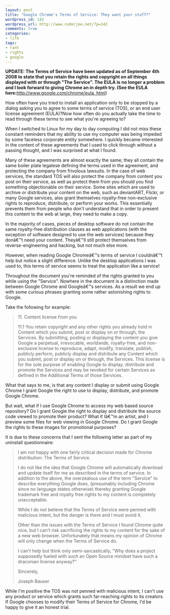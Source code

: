 ```yaml
---
layout: post
title: "Google Chrome's Terms of Service: They want your stuff?"
wordpress_id: 142
wordpress_url: http://www.coderjoe.net/?p=142
comments: true
categories:
- life
tags:
- rant
- rights
- google
---
```


**UPDATE: The Terms of Service have been updated as of September 4th 2008 to state that you retain the rights and copyright on all things displayed with or through "The Service". The EULA is no longer a problem and I look forward to giving Chrome an in depth try. (See the EULA here:**[http://www.google.com/chrome/eula. html](http://www.google.com/chrome/eula.html "http://www.google.com/chrome/eula.html"))

How often have you tried to install an application only to be stopped by a dialog asking you to agree to some terms of service (TOS), or an end user license agreement (EULA)?Now how often do you actually take the time to read through these terms to see what you're agreeing to?

<!--more-->

When I switched to Linux for my day to day computing I did not miss these constant reminders that my ability to use my computer was being impeded by some faceless corporate entity somewhere. I quickly became interested in the content of these agreements that I used to click through without a passing thought, and I was surprised at what I found.

Many of these agreements are almost exactly the same; they all contain the same boiler plate legalese defining the terms used in the agreement, and protecting the company from frivolous lawsuits. In the case of web services, the standard TOS will also protect the company from content you post on their service, as well as protect them from you should you find something objectionable on their service. Some sites which are used to archive or distribute your content on the web, such as deviantART, Flickr, or many Google services, also grant themselves royalty-free non-exclusive rights to reproduce, distribute, or perform your works. This essentially prevents them from people who don't understand that in order to present this content to the web at large, they need to make a copy.

In the majority of cases, pieces of desktop software do not contain the same royalty-free distribution clauses as web applications (with the exception of software designed to use the web services) because they donâ€™t need your content. Theyâ€™ll still protect themselves from reverse-engineering and hacking, but not much else more.

However, when reading Google Chromeâ€™s terms of service I couldnâ€™t help but notice a slight difference. Unlike the desktop applications I was used to, this terms of service seems to treat the application like a service!

Throughout the document you're reminded of the rights granted to you while using the "Service". Nowhere in the document is a distinction made between Google Chrome and Googleâ€™s services. As a result we end up with some curious phrases granting some rather astonishing rights to Google.

Take the following for example:
> 11\. Content license from you
>
> 11\.1 You retain copyright and any other rights you already hold in Content which you submit, post or display on or through, the Services. By submitting, posting or displaying the content you give Google a perpetual, irrevocable, worldwide, royalty-free, and non-exclusive license to reproduce, adapt, modify, translate, publish, publicly perform, publicly display and distribute any Content which you submit, post or display on or through, the Services. This license is for the sole purpose of enabling Google to display, distribute and promote the Services and may be revoked for certain Services as defined in the Additional Terms of those Services.

What that says to me, is that any content I display or submit using Google Chrome I grant Google the right to use to display, distribute, and promote Google Chrome.

But wait, what if I use Google Chrome to access my web based source repository? Do I grant Google the right to display and distribute the source code viewed to promote their product? What if Iâ€™m an artist, and I preview some files for web viewing in Google Chrome. Do I grant Google the rights to these images for promotional purposes?

It is due to these concerns that I sent the following letter as part of my uninstall questionnaire:
> I am not happy with one fairly critical decision made for Chrome distribution: The Terms of Service.
>
> I do not like the idea that Google Chrome will automatically download and update itself for me as described in the terms of service. In addition to the above, the overzealous use of the term "Service" to describe everything Google does, (presumably including Chrome since no language states otherwise) thereby granting Google trademark free and royalty free rights to my content is completely unacceptable.
>
> While I do not believe that the Terms of Service were penned with malicious intent, but the danger is there and I must avoid it.
>
> Other than the issues with the Terms of Service I found Chrome quite nice, but I can't risk sacrificing the rights to my content for the sake of a new web browser. Unfortunately that means my opinion of Chrome will only change when the Terms of Service do.
>
> I can't help but think only semi-sarcastically, "Why does a project supposedly fueled with such an Open Source mindset have such a draconian license anyway?"
>
> Sincerely,
>
> Joseph Bauser

While I'm positive the TOS was not penned with malicious intent, I can't use any product or service which grants such far-reaching rights to its creators. If Google chooses to modify their Terms of Service for Chrome, I'd be happy to give it an honest trial.
